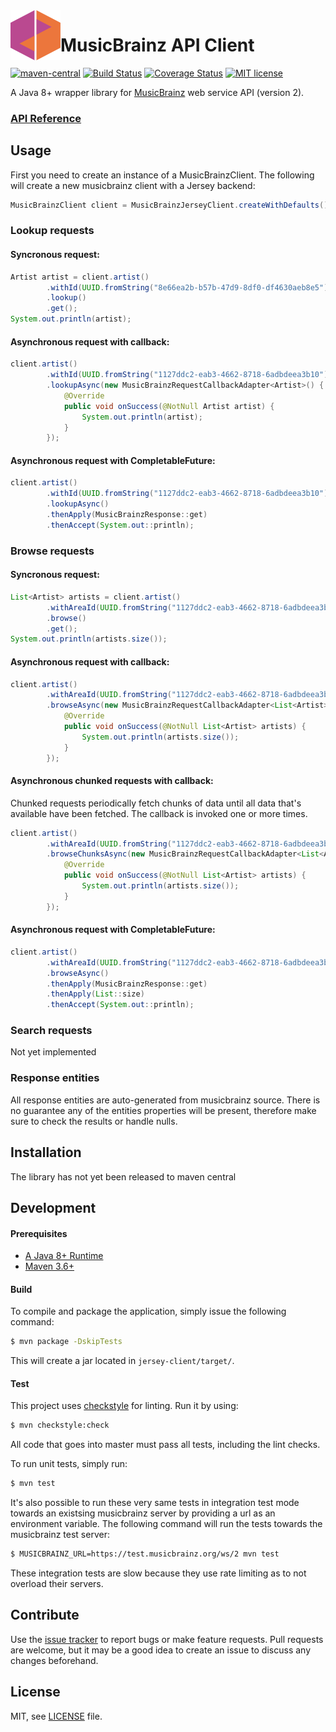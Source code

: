 <img align="left" width="80" height="80" src="./img/icon.svg">

# MusicBrainz API Client

[![maven-central][maven-central-image]][maven-central-url]
[![Build Status][github-actions-image]][github-actions-url]
[![Coverage Status][codecov-image]][codecov-url]
[![MIT license][license-image]][license-url]

[maven-central-image]: https://img.shields.io/maven-central/v/io.aesy/musicbrainz-api-client?style=flat-square
[maven-central-url]: https://search.maven.org/#search%7Cga%7C1%7Cg%3A%22io.aesy%22%20musicbrainz-api-client

[github-actions-image]: https://img.shields.io/github/workflow/status/aesy/musicbrainz-api-client/Continous%20Integration?style=flat-square
[github-actions-url]: https://github.com/aesy/musicbrainz-api-client/actions

[codecov-image]: https://img.shields.io/codecov/c/github/aesy/musicbrainz-api-client?style=flat-square
[codecov-url]: https://codecov.io/github/aesy/musicbrainz-api-client

[license-image]: https://img.shields.io/github/license/aesy/musicbrainz-api-client?style=flat-square
[license-url]: https://github.com/aesy/musicbrainz-api-client/blob/master/LICENSE

A Java 8+ wrapper library for [MusicBrainz](https://musicbrainz.org/) web service API (version 2).

### [API Reference](https://aesy.github.io/musicbrainz-api-client/)

## Usage

First you need to create an instance of a MusicBrainzClient. 
The following will create a new musicbrainz client with a Jersey backend: 

```java
MusicBrainzClient client = MusicBrainzJerseyClient.createWithDefaults();
```

### Lookup requests

#### Syncronous request:

```java
Artist artist = client.artist()
        .withId(UUID.fromString("8e66ea2b-b57b-47d9-8df0-df4630aeb8e5"))
        .lookup()
        .get(); 
System.out.println(artist);
```

#### Asynchronous request with callback:

```java
client.artist()
        .withId(UUID.fromString("1127ddc2-eab3-4662-8718-6adbdeea3b10"))
        .lookupAsync(new MusicBrainzRequestCallbackAdapter<Artist>() {
            @Override
            public void onSuccess(@NotNull Artist artist) {
                System.out.println(artist);
            }
        });
```

#### Asynchronous request with CompletableFuture:

```java
client.artist()
        .withId(UUID.fromString("1127ddc2-eab3-4662-8718-6adbdeea3b10"))
        .lookupAsync()
        .thenApply(MusicBrainzResponse::get)
        .thenAccept(System.out::println);
```

### Browse requests

#### Syncronous request:

```java
List<Artist> artists = client.artist()
        .withAreaId(UUID.fromString("1127ddc2-eab3-4662-8718-6adbdeea3b10"))
        .browse()
        .get(); 
System.out.println(artists.size());
```

#### Asynchronous request with callback:

```java
client.artist()
        .withAreaId(UUID.fromString("1127ddc2-eab3-4662-8718-6adbdeea3b10"))
        .browseAsync(new MusicBrainzRequestCallbackAdapter<List<Artist>>() {
            @Override
            public void onSuccess(@NotNull List<Artist> artists) {
                System.out.println(artists.size());
            }
        });
```

#### Asynchronous chunked requests with callback:

Chunked requests periodically fetch chunks of data until all data that's available have been fetched.
The callback is invoked one or more times.

```java
client.artist()
        .withAreaId(UUID.fromString("1127ddc2-eab3-4662-8718-6adbdeea3b10"))
        .browseChunksAsync(new MusicBrainzRequestCallbackAdapter<List<Artist>>() {
            @Override
            public void onSuccess(@NotNull List<Artist> artists) {
                System.out.println(artists.size());
            }
        });
```

#### Asynchronous request with CompletableFuture:

```java
client.artist()
        .withAreaId(UUID.fromString("1127ddc2-eab3-4662-8718-6adbdeea3b10"))
        .browseAsync()
        .thenApply(MusicBrainzResponse::get)
        .thenApply(List::size)
        .thenAccept(System.out::println);
```

### Search requests

Not yet implemented

### Response entities

All response entities are auto-generated from musicbrainz source. There is no guarantee any 
of the entities properties will be present, therefore make sure to check the results or 
handle nulls.

## Installation

The library has not yet been released to maven central

## Development

#### Prerequisites

* [A Java 8+ Runtime](https://adoptopenjdk.net/)
* [Maven 3.6+](https://maven.apache.org/download.cgi)

#### Build

To compile and package the application, simply issue the following command:

```sh
$ mvn package -DskipTests
```

This will create a jar located in `jersey-client/target/`.

#### Test 

This project uses [checkstyle](https://checkstyle.sourceforge.io/) for linting. Run it by using:

```sh
$ mvn checkstyle:check
```

All code that goes into master must pass all tests, including the lint checks.

To run unit tests, simply run:

```sh
$ mvn test
```

It's also possible to run these very same tests in integration test mode towards an existsing 
musicbrainz server by providing a url as an environment variable. The following command will 
run the tests towards the musicbrainz test server:

```sh
$ MUSICBRAINZ_URL=https://test.musicbrainz.org/ws/2 mvn test
```

These integration tests are slow because they use rate limiting as to not overload their servers. 

## Contribute
Use the [issue tracker](https://github.com/aesy/musicbrainz-api-client/issues) to report bugs or 
make feature requests. Pull requests are welcome, but it may be a good idea to create an issue to 
discuss any changes beforehand.

## License
MIT, see [LICENSE](/LICENSE) file.
